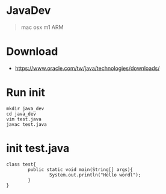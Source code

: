 # JavaDev
> mac osx m1 ARM

# Download
- https://www.oracle.com/tw/java/technologies/downloads/

# Run init
```
mkdir java_dev
cd java_dev
vim test.java
javac test.java
```

# init test.java
```
class test{
		public static void main(String[] args){
				System.out.println("Hello wordl");
		}
}
```
